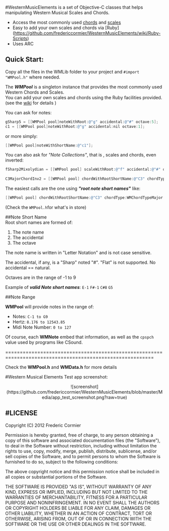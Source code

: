 


#WesternMusicElements is a set of Objective-C classes that helps manipulating Western Musical Scales and Chords.

- Access the most commonly used [chords](https://github.com/fredericcormier/WesternMusicElements/wiki/Chords)  and [scales](https://github.com/fredericcormier/WesternMusicElements/wiki/Scales)  
- Easy to add your own scales and chords via [Ruby] (https://github.com/fredericcormier/WesternMusicElements/wiki/Ruby-Scripts)  
- Uses ARC



## Quick Start:

Copy all the files in the WMLib folder to your project and  `#import "WMPool.h"` where needed.

The ***WMPool*** is a singleton instance that provides the most commonly used Western Chords and  Scales.  
You can add your own scales and chords using the Ruby facilities provided. (see the [wiki](https://github.com/fredericcormier/WesternMusicElements/wiki/Ruby-Scripts) for details )


You can ask for notes: 
```objective-c 
gSharp5 = [[WMPool pool]noteWithRoot:@"g" accidental:@"#" octave:5];  
c1 = [[WMPool pool]noteWithRoot:@"g" accidental:nil octave:1];
```
or more simply:  
```objective-c
[[WMPool pool]noteWithShortName:@"c1"];
```

You can also ask for *"Note Collections"*, that is , scales and chords, even inverted:   
```objective-c 
fSharp2Mixolydian = [[WMPool pool] scaleWithRoot:@"f" accidental:@"#" octave:2 scaleMode:WMScaleModeMixolydian]; 
 
C3MajorChordInv2 = [[WMPool pool] chordWithRootShortName:@"C3" chordType:WMChordTypeMajor inversion:WMChordInversionSecond];
```



The easiest calls are the one using ***"root note short names"*** like:  
```objective-c
[[WMPool pool] chordWithRootShortName:@"C3" chordType:WMChordTypeMajor inversion:WMChordInversionRootPosition];
```
(Check the `WMPool.h`for what's in store)

##Note Short Name  
Root short names are formed of:

1. The note name
2. The accidental
3. The octave
 
The note name is written in "Letter Notation" and is not case sensitive.

The accidental, if any, is a "Sharp" noted "#". "Flat" is not supported. No accidental == natural.

Octaves are in the range of -1 to 9

Example of ***valid Note short names***:
`E-1` `F#-1` `C#8` `G5`

##Note Range

**WMPool** will provide notes in the range of:

- Notes: `C-1 to G9`
- Hertz: `8.176 to 12543.85`
- Midi Note Number: `0 to 127`

Of course, each **WMNote** embed that information, as well as the `cpspch` value used by programs like CSound. 

=========================================================================================================

Check the **WMPool.h** and **WMData.h** for more details 

#Western Musical Elements Test app screenshot:
<center>
![screenshot]  
(https://github.com/fredericcormier/WesternMusicElements/blob/master/Media/app_test_screenshot.png?raw=true)
</center>


#LICENSE 
----
Copyright (C) 2012 Frederic Cormier

Permission is hereby granted, free of charge, to any person obtaining a copy of this software and associated documentation files (the "Software"), to deal in the Software without restriction, including without limitation the rights to use, copy, modify, merge, publish, distribute, sublicense, and/or sell copies of the Software, and to permit persons to whom the Software is furnished to do so, subject to the following conditions:

The above copyright notice and this permission notice shall be included in all copies or substantial portions of the Software.

THE SOFTWARE IS PROVIDED "AS IS", WITHOUT WARRANTY OF ANY KIND, EXPRESS OR IMPLIED, INCLUDING BUT NOT LIMITED TO THE WARRANTIES OF MERCHANTABILITY, FITNESS FOR A PARTICULAR PURPOSE AND NONINFRINGEMENT. IN NO EVENT SHALL THE AUTHORS OR COPYRIGHT HOLDERS BE LIABLE FOR ANY CLAIM, DAMAGES OR OTHER LIABILITY, WHETHER IN AN ACTION OF CONTRACT, TORT OR OTHERWISE, ARISING FROM, OUT OF OR IN CONNECTION WITH THE SOFTWARE OR THE USE OR OTHER DEALINGS IN THE SOFTWARE.

